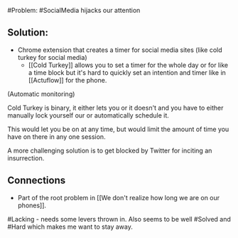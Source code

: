 #Problem: #SocialMedia hijacks our attention

## Solution: 

- Chrome extension that creates a timer for social media sites (like cold turkey for social media)
	- [[Cold Turkey]] allows you to set a timer for the whole day or for like a time block but it's hard to quickly set an intention and timer like in [[Actuflow]] for the phone. 

(Automatic monitoring)

Cold Turkey is binary, it either lets you or it doesn't and you have to either manually lock yourself our or automatically schedule it. 

This would let you be on at any time, but would limit the amount of time you have on there in any one session. 

A more challenging solution is to get blocked by Twitter for inciting an insurrection.

## Connections
- Part of the root problem in [[We don't realize how long we are on our phones]].

#Lacking - needs some levers thrown in. Also seems to be well #Solved and #Hard which makes me want to stay away.
